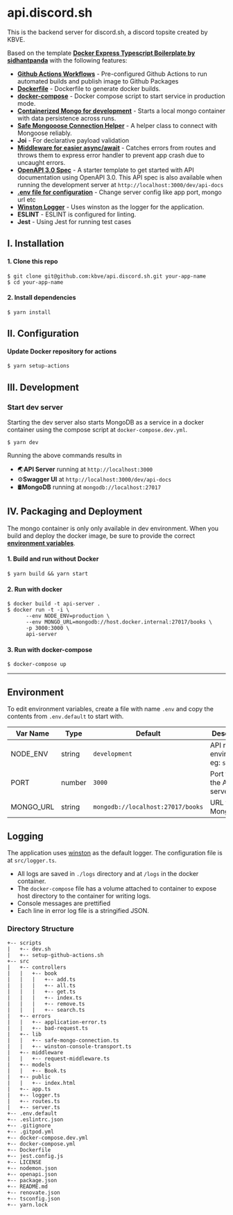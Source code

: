 # api.discord.sh
This is the backend server for discord.sh, a discord topsite created by KBVE.

Based on the template **[Docker Express Typescript Boilerplate by sidhantpanda](https://github.com/sidhantpanda/docker-express-typescript-boilerplate)** with the following features:
* **[Github Actions Workflows](https://github.com/sidhantpanda/docker-express-typescript-boilerplate/tree/master/.github/workflows)** - Pre-configured Github Actions to run automated builds and publish image to Github Packages
* **[Dockerfile](https://github.com/sidhantpanda/docker-express-typescript-boilerplate/blob/master/Dockerfile)** - Dockerfile to generate docker builds.
* **[docker-compose](https://github.com/sidhantpanda/docker-express-typescript-boilerplate/blob/master/docker-compose.yml)** - Docker compose script to start service in production mode.
* **[Containerized Mongo for development](#development)** - Starts a local mongo container with data persistence across runs.
* **[Safe Mongooose Connection Helper](https://github.com/sidhantpanda/docker-express-typescript-boilerplate/blob/master/src/lib/safe-mongoose-connection.ts)** - A helper class to connect with Mongoose reliably.
* **Joi** - For declarative payload validation
* **[Middleware for easier async/await](https://github.com/sidhantpanda/docker-express-typescript-boilerplate/blob/master/src/middleware/request-middleware.ts)** - Catches errors from routes and throws them to express error handler to prevent app crash due to uncaught errors.
* **[OpenAPI 3.0 Spec](https://github.com/sidhantpanda/docker-express-typescript-boilerplate/blob/master/openapi.json)** - A starter template to get started with API documentation using OpenAPI 3.0. This API spec is also available when running the development server at `http://localhost:3000/dev/api-docs`
* **[.env file for configuration](#environment)** - Change server config like app port, mongo url etc
* **[Winston Logger](#logging)** - Uses winston as the logger for the application.
* **ESLINT** - ESLINT is configured for linting.
* **Jest** - Using Jest for running test cases

## I. Installation

#### 1. Clone this repo

```
$ git clone git@github.com:kbve/api.discord.sh.git your-app-name
$ cd your-app-name
```

#### 2. Install dependencies

```
$ yarn install
```

## II. Configuration

#### Update Docker repository for actions
```
$ yarn setup-actions
```

## III. Development

### Start dev server
Starting the dev server also starts MongoDB as a service in a docker container using the compose script at `docker-compose.dev.yml`.

```
$ yarn dev
```
Running the above commands results in 
* 🌏**API Server** running at `http://localhost:3000`
* ⚙️**Swagger UI** at `http://localhost:3000/dev/api-docs`
* 🛢️**MongoDB** running at `mongodb://localhost:27017`

## IV. Packaging and Deployment

The mongo container is only only available in dev environment. When you build and deploy the docker image, be sure to provide the correct **[environment variables](#environment)**.

#### 1. Build and run without Docker

```
$ yarn build && yarn start
```

#### 2. Run with docker

```
$ docker build -t api-server .
$ docker run -t -i \
      --env NODE_ENV=production \
      --env MONGO_URL=mongodb://host.docker.internal:27017/books \
      -p 3000:3000 \
      api-server
```

#### 3. Run with docker-compose

```
$ docker-compose up
```


---

## Environment
To edit environment variables, create a file with name `.env` and copy the contents from `.env.default` to start with.

| Var Name  | Type  | Default | Description  |
|---|---|---|---|
| NODE_ENV  | string  | `development` |API runtime environment. eg: `staging`  |
|  PORT | number  | `3000` | Port to run the API server on |
|  MONGO_URL | string  | `mongodb://localhost:27017/books` | URL for MongoDB |

## Logging
The application uses [winston](https://github.com/winstonjs/winston) as the default logger. The configuration file is at `src/logger.ts`.
* All logs are saved in `./logs` directory and at `/logs` in the docker container.
* The `docker-compose` file has a volume attached to container to expose host directory to the container for writing logs.
* Console messages are prettified
* Each line in error log file is a stringified JSON.


### Directory Structure

```
+-- scripts
|   +-- dev.sh
|   +-- setup-github-actions.sh
+-- src
|   +-- controllers
|   |   +-- book
|   |   |   +-- add.ts
|   |   |   +-- all.ts
|   |   |   +-- get.ts
|   |   |   +-- index.ts
|   |   |   +-- remove.ts
|   |   |   +-- search.ts
|   +-- errors
|   |   +-- application-error.ts
|   |   +-- bad-request.ts
|   +-- lib
|   |   +-- safe-mongo-connection.ts
|   |   +-- winston-console-transport.ts
|   +-- middleware
|   |   +-- request-middleware.ts
|   +-- models
|   |   +-- Book.ts
|   +-- public
|   |   +-- index.html
|   +-- app.ts
|   +-- logger.ts
|   +-- routes.ts
|   +-- server.ts
+-- .env.default
+-- .eslintrc.json
+-- .gitignore
+-- .gitpod.yml
+-- docker-compose.dev.yml
+-- docker-compose.yml
+-- Dockerfile
+-- jest.config.js
+-- LICENSE
+-- nodemon.json
+-- openapi.json
+-- package.json
+-- README.md
+-- renovate.json
+-- tsconfig.json
+-- yarn.lock
```
